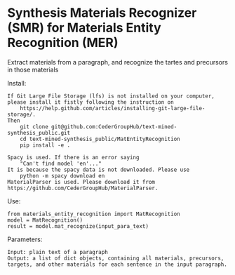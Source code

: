 # Synthesis Materials Recognizer (SMR) for Materials Entity Recognition (MER)

Extract materials from a paragraph, and recognize the tartes and precursors in those materials  

Install:  

	If Git Large File Storage (lfs) is not installed on your computer, please install it fistly following the instruction on
		https://help.github.com/articles/installing-git-large-file-storage/.
	Then
		git clone git@github.com:CederGroupHub/text-mined-synthesis_public.git
		cd text-mined-synthesis_public/MatEntityRecognition
		pip install -e .
	
	Spacy is used. If there is an error saying 
	    "Can't find model 'en'..." 
	It is because the spacy data is not downloaded. Please use
	    python -m spacy download en
	MaterialParser is used. Please download it from https://github.com/CederGroupHub/MaterialParser.

Use:

	from materials_entity_recognition import MatRecognition   
	model = MatRecognition()  
	result = model.mat_recognize(input_para_text)  

Parameters:

	Input: plain text of a paragraph  
	Output: a list of dict objects, containing all materials, precursors, targets, and other materials for each sentence in the input paragraph.  

